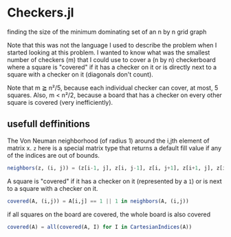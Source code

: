 # Checkers.jl
finding the size of the minimum dominating set of an n by n grid graph

Note that this was not the language I used to describe the problem when I 
started looking at this problem. I wanted to know what was the smallest number
of checkers (m) that I could use to cover a (n by n) checkerboard where a square is 
"covered" if it has a checker on it or is directly next to a square with a 
checker on it (diagonals don't count).

Note that m ≧ n²/5, because each individual checker can cover, at most, 5 squares. 
Also, m < n²/2, because a board that has a checker on every other square is 
covered (very inefficiently).

## usefull deffinitions

The Von Neuman neighborhood (of radius 1) around the i,jth element of 
matrix x. `z` here is a special matrix type that returns a default fill value
if any of the indices are out of bounds.

```julia
neighbors(z, (i, j)) = (z[i-1, j], z[i, j-1], z[i, j+1], z[i+1, j], z[i, j])
```

A square is "covered" if it has a checker on it (represented by a `1`) or is 
next to a square with a checker on it. 

```julia
covered(A, (i,j)) = A[i,j] == 1 || 1 in neighbors(A, (i,j))
```

if all squares on the board are covered, the whole board is also covered
```julia
covered(A) = all(covered(A, I) for I in CartesianIndices(A))
```